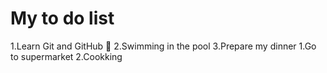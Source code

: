 # My to do list
1.Learn Git and GitHub :tada:
2.Swimming in the pool
3.Prepare my dinner
  1.Go to supermarket
  2.Cookking

